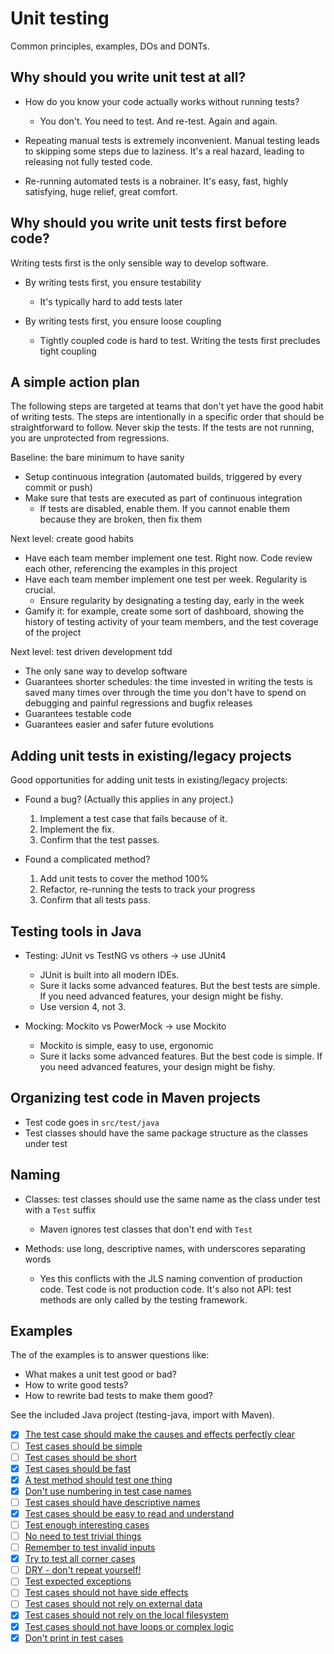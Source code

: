 # Unit testing

Common principles, examples, DOs and DONTs.

## Why should you write unit test at all?

- How do you know your code actually works without running tests?
  + You don't. You need to test. And re-test. Again and again.

- Repeating manual tests is extremely inconvenient.
  Manual testing leads to skipping some steps due to laziness.
  It's a real hazard, leading to releasing not fully tested code.

- Re-running automated tests is a nobrainer. It's easy, fast, highly satisfying, huge relief, great comfort.

## Why should you write unit tests first before code?

Writing tests first is the only sensible way to develop software.

- By writing tests first, you ensure testability
  + It's typically hard to add tests later

- By writing tests first, you ensure loose coupling
  + Tightly coupled code is hard to test. Writing the tests first precludes tight coupling

## A simple action plan

The following steps are targeted at teams that don't yet have the good habit of writing tests.
The steps are intentionally in a specific order that should be straightforward to follow.
Never skip the tests. If the tests are not running, you are unprotected from regressions.

Baseline: the bare minimum to have sanity

- Setup continuous integration (automated builds, triggered by every commit or push)
- Make sure that tests are executed as part of continuous integration
  + If tests are disabled, enable them. If you cannot enable them because they are broken, then fix them

Next level: create good habits

- Have each team member implement one test. Right now. Code review each other, referencing the examples in this project
- Have each team member implement one test per week. Regularity is crucial.
  + Ensure regularity by designating a testing day, early in the week
- Gamify it: for example, create some sort of dashboard, showing the history of testing activity of your team members, and the test coverage of the project

Next level: test driven development tdd

- The only sane way to develop software
- Guarantees shorter schedules: the time invested in writing the tests is saved many times over through the time you don't have to spend on debugging and painful regressions and bugfix releases
- Guarantees testable code
- Guarantees easier and safer future evolutions

## Adding unit tests in existing/legacy projects

Good opportunities for adding unit tests in existing/legacy projects:

- Found a bug? (Actually this applies in any project.)
  1. Implement a test case that fails because of it.
  2. Implement the fix.
  3. Confirm that the test passes.

- Found a complicated method?
  1. Add unit tests to cover the method 100%
  2. Refactor, re-running the tests to track your progress
  3. Confirm that all tests pass.

## Testing tools in Java

- Testing: JUnit vs TestNG vs others -> use JUnit4
  + JUnit is built into all modern IDEs. 
  + Sure it lacks some advanced features. But the best tests are simple.
    If you need advanced features, your design might be fishy.
  + Use version 4, not 3.

- Mocking: Mockito vs PowerMock -> use Mockito
  + Mockito is simple, easy to use, ergonomic
  + Sure it lacks some advanced features. But the best code is simple.
    If you need advanced features, your design might be fishy.

## Organizing test code in Maven projects

- Test code goes in `src/test/java`
- Test classes should have the same package structure as the classes under test

## Naming

- Classes: test classes should use the same name as the class under test with a `Test` suffix
  + Maven ignores test classes that don't end with `Test`

- Methods: use long, descriptive names, with underscores separating words
  + Yes this conflicts with the JLS naming convention of production code.
    Test code is not production code. It's also not API: test methods
    are only called by the testing framework.

## Examples

The of the examples is to answer questions like:

- What makes a unit test good or bad?
- How to write good tests?
- How to rewrite bad tests to make them good?

See the included Java project (testing-java, import with Maven).

- [x] [The test case should make the causes and effects perfectly clear](testing-java/src/test/java/testing/examples/ClearCauseAndEffect)
- [ ] [Test cases should be simple](testing-java/src/test/java/testing/examples/Simple)
- [ ] [Test cases should be short](testing-java/src/test/java/testing/examples/Short)
- [x] [Test cases should be fast](testing-java/src/test/java/testing/examples/Fast)
- [x] [A test method should test one thing](testing-java/src/test/java/testing/examples/OneTestOneMethod)
- [x] [Don't use numbering in test case names](testing-java/src/test/java/testing/examples/NoNumberedNaming)
- [ ] [Test cases should have descriptive names](testing-java/src/test/java/testing/examples/DescriptiveNaming)
- [x] [Test cases should be easy to read and understand](testing-java/src/test/java/testing/examples/EasyToRead)
- [ ] [Test enough interesting cases](testing-java/src/test/java/testing/examples/NotEnoughTesting)
- [ ] [No need to test trivial things](testing-java/src/test/java/testing/examples/NoNeedForTrivial)
- [ ] [Remember to test invalid inputs](testing-java/src/test/java/testing/examples/ValidateInput)
- [x] [Try to test all corner cases](testing-java/src/test/java/testing/examples/CornerCases)
- [ ] [DRY - don't repeat yourself!](testing-java/src/test/java/testing/examples/DRY)
- [ ] [Test expected exceptions](testing-java/src/test/java/testing/examples/ExpectedException)
- [ ] [Test cases should not have side effects](testing-java/src/test/java/testing/examples/NoSideEffects)
- [ ] [Test cases should not rely on external data](testing-java/src/test/java/testing/examples/NoExternalData)
- [x] [Test cases should not rely on the local filesystem](testing-java/src/test/java/testing/examples/NoLocalData)
- [x] [Test cases should not have loops or complex logic](testing-java/src/test/java/testing/examples/NoLooping)
- [x] [Don't print in test cases](testing-java/src/test/java/testing/examples/NoPrinting)
